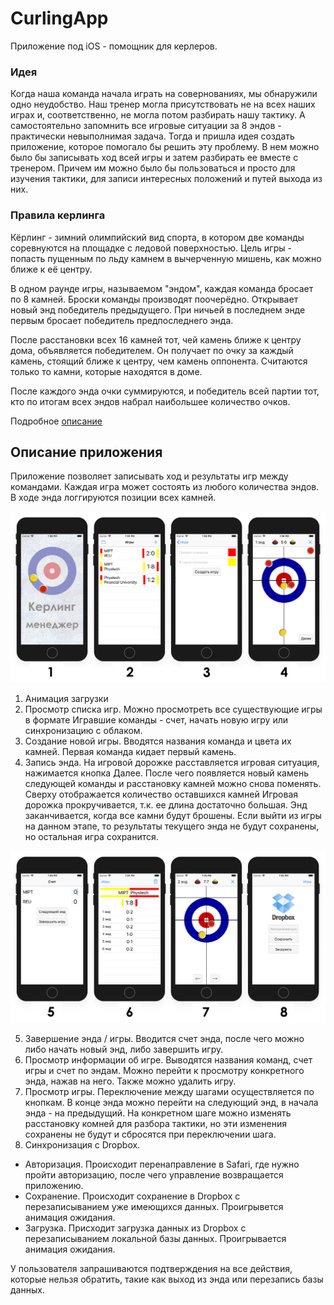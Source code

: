 # CurlingApp

Приложение под iOS - помощник для керлеров.

### Идея

Когда наша команда начала играть на совернованиях, мы обнаружили одно неудобство. Наш тренер могла присутствовать не на всех наших играх и, соответственно, не могла потом разбирать нашу тактику. А самостоятельно запомнить все игровые ситуации за 8 эндов - практически невыполнимая задача. Тогда и пришла идея создать приложение, которое помогало бы решить эту проблему. В нем можно было бы записывать ход всей игры и затем разбирать ее вместе с тренером. Причем им можно было бы пользоваться и просто для изучения тактики, для записи интересных положений и путей выхода из них.

### Правила керлинга

Кёрлинг - зимний олимпийский вид спорта, в котором две команды соревнуются на площадке с ледовой поверхностью. Цель игры - попасть пущенным по льду камнем в вычерченную мишень, как можно ближе к её центру.

В одном раунде игры, называемом "эндом", каждая команда бросает по 8 камней. Броски команды производят поочерёдно. Открывает новый энд победитель предыдущего. При ничьей в последнем энде первым бросает победитель предпоследнего энда.

После расстановки всех 16 камней тот, чей камень ближе к центру дома, объявляется победителем. Он получает по очку за каждый камень, стоящий ближе к центру, чем камень оппонента. Считаются только то камни, которые находятся в доме.

После каждого энда очки суммируются, и победитель всей партии тот, кто по итогам всех эндов набрал наибольшее количество очков.

Подробное [описание](https://ru.wikipedia.org/wiki/Кёрлинг#Правила_игры)

## Описание приложения

Приложение позволяет записывать ход и результаты игр между командами. Каждая игра может состоять из любого количества эндов. В ходе энда логгируются позиции всех камней.

![](https://github.com/Lartes/CurlingApp/blob/master/ReadmeImages/image_1.png)

1. Анимация загрузки
2. Просмотр списка игр. Можно просмотреть все существующие игры в формате Игравшие команды - счет, начать новую игру или синхронизацию с облаком.
3. Создание новой игры. Вводятся названия команда и цвета их камней. Первая команда кидает первый камень.
4. Запись энда. На игровой дорожке расставляется игровая ситуация, нажимается кнопка Далее. После чего появляется новый камень следующей команды и расстановку камней можно снова поменять. Сверху отображается количество оставшихся камней Игровая дорожка прокручивается, т.к. ее длина достаточно большая. Энд заканчивается, когда все камни будут брошены. Если выйти из игры на данном этапе, то результаты текущего энда не будут сохранены, но остальная игра сохранится.

![](https://github.com/Lartes/CurlingApp/blob/master/ReadmeImages/image_2.png)

5. Завершение энда / игры. Вводится счет энда, после чего можно либо начать новый энд, либо завершить игру.
6. Просмотр информации об игре. Выводятся названия команд, счет игры и счет по эндам. Можно перейти к просмотру конкретного энда, нажав на него. Также можно удалить игру.
7. Просмотр игры. Переключение между шагами осуществляется по кнопкам. В конце энда можно перейти на следующий энд, в начала энда - на предыдущий. На конкретном шаге можно изменять расстановку комней для разбора тактики, но эти изменения сохранены не будут и сбросятся при переключении шага.
8. Синхронизация с Dropbox.
* Авторизация. Происходит перенаправление в Safari, где нужно пройти авторизацию, после чего управление возвращается приложению.
* Сохранение. Происходит сохранение в Dropbox с перезаписыванием уже имеющихся данных. Проигрывется анимация ожидания.
* Загрузка. Присходит загрузка данных из Dropbox с перезаписыванием локальной базы данных. Проигрывается анимация ожидания.

У пользователя запрашиваются подтверждения на все действия, которые нельзя обратить, такие как выход из энда или перезапись базы данных.
